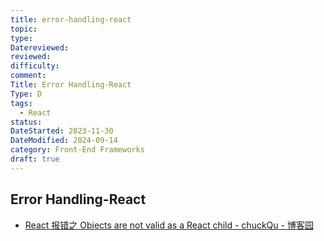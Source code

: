 ```yaml
---
title: error-handling-react
topic: 
type: 
Datereviewed: 
reviewed: 
difficulty: 
comment: 
Title: Error Handling-React
Type: D
tags:
  - React
status: 
DateStarted: 2023-11-30
DateModified: 2024-09-14
category: Front-End Frameworks
draft: true
---
```


## Error Handling-React

- [React 报错之 Objects are not valid as a React child - chuckQu - 博客园](https://www.cnblogs.com/chuckQu/p/16552571.html)
